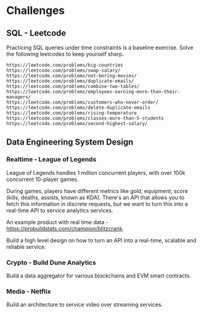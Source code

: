 # Challenges

## SQL - Leetcode

Practicing SQL queries under time constraints is a baseline exercise. Solve the following leetcodes to keep yourself sharp.

```
https://leetcode.com/problems/big-countries
https://leetcode.com/problems/swap-salary/
https://leetcode.com/problems/not-boring-movies/
https://leetcode.com/problems/duplicate-emails/
https://leetcode.com/problems/combine-two-tables/
https://leetcode.com/problems/employees-earning-more-than-their-managers/
https://leetcode.com/problems/customers-who-never-order/
https://leetcode.com/problems/delete-duplicate-emails
https://leetcode.com/problems/rising-temperature
https://leetcode.com/problems/classes-more-than-5-students
https://leetcode.com/problems/second-highest-salary/
```

## Data Engineering System Design

### Realtime - League of Legends ###

League of Legends handles 1 million concurrent players, with over 100k concurrent 10-player games.

During games, players have different metrics like gold, equipment, score (kills, deaths, assists, known as KDA). 
There's an API that allows you to fetch this information in discrete requests, but we want to turn this into a real-time API to service analytics services.

An example product with real time data - https://probuildstats.com/champion/blitzcrank.

Build a high level design on how to turn an API into a real-time, scalable and reliable service.

### Crypto - Build Dune Analytics ###

Build a data aggregator for various blockchains and EVM smart contracts.

### Media - Netflix ###

Build an architecture to service video over streaming services.
